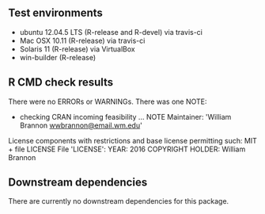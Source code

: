 ## Test environments
* ubuntu 12.04.5 LTS (R-release and R-devel) via travis-ci
* Mac OSX 10.11 (R-release) via travis-ci
* Solaris 11 (R-release) via VirtualBox
* win-builder (R-release)

## R CMD check results
There were no ERRORs or WARNINGs. There was one NOTE:
* checking CRAN incoming feasibility ... NOTE
Maintainer: 'William Brannon <wwbrannon@email.wm.edu>'

License components with restrictions and base license permitting such:
  MIT + file LICENSE
File 'LICENSE':
  YEAR: 2016
  COPYRIGHT HOLDER: William Brannon

## Downstream dependencies
There are currently no downstream dependencies for this package.

